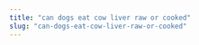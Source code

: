 ```yaml
---
title: "can dogs eat cow liver raw or cooked"
slug: "can-dogs-eat-cow-liver-raw-or-cooked"
---
```


